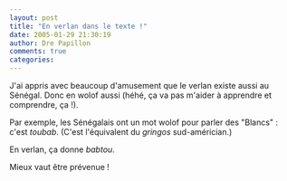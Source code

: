 ```yaml
---
layout: post
title: "En verlan dans le texte !"
date: 2005-01-29 21:30:19
author: Dre Papillon
comments: true
categories: 
---
```



J'ai appris avec beaucoup d'amusement que le verlan existe aussi au Sénégal.  Donc en wolof aussi (héhé, ça va pas m'aider à apprendre et comprendre, ça !).

Par exemple, les Sénégalais ont un mot wolof pour parler des "Blancs" : c'est *toubab*.  (C'est l'équivalent du *gringos* sud-américian.)

En verlan, ça donne *babtou*.

Mieux vaut être prévenue !